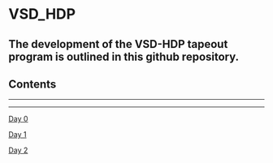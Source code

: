 # VSD_HDP

## The development of the **VSD-HDP** tapeout program is outlined in this github repository. 

## Contents

***
***
[Day 0](#day-0)

[Day 1](#day-1)

[Day 2](#day-2)
